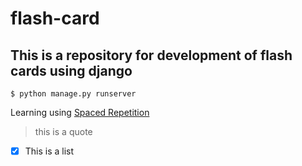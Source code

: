 # flash-card
## This is a repository for development of flash cards using django
```
$ python manage.py runserver
```
Learning using [Spaced Repetition](https://e-student.org/spaced-repetition/)

> this is a quote

- [x] This is a list

